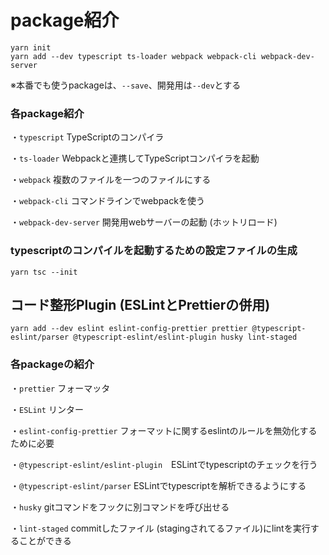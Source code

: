 # package紹介

```shell
yarn init
yarn add --dev typescript ts-loader webpack webpack-cli webpack-dev-server
```

※本番でも使うpackageは、`--save`、開発用は`--dev`とする

### 各package紹介

・`typescript` TypeScriptのコンパイラ

・`ts-loader` Webpackと連携してTypeScriptコンパイラを起動

・`webpack` 複数のファイルを一つのファイルにする

・`webpack-cli` コマンドラインでwebpackを使う

・`webpack-dev-server` 開発用webサーバーの起動 (ホットリロード)

### typescriptのコンパイルを起動するための設定ファイルの生成

```shell
yarn tsc --init
```

## コード整形Plugin (ESLintとPrettierの併用)

```shell
yarn add --dev eslint eslint-config-prettier prettier @typescript-eslint/parser @typescript-eslint/eslint-plugin husky lint-staged
```

### 各packageの紹介

・`prettier` フォーマッタ

・`ESLint` リンター

・`eslint-config-prettier` フォーマットに関するeslintのルールを無効化するために必要

・`@typescript-eslint/eslint-plugin`　ESLintでtypescriptのチェックを行う

・`@typescript-eslint/parser` ESLintでtypescriptを解析できるようにする

・`husky` gitコマンドをフックに別コマンドを呼び出せる

・`lint-staged` commitしたファイル (stagingされてるファイル)にlintを実行することができる
